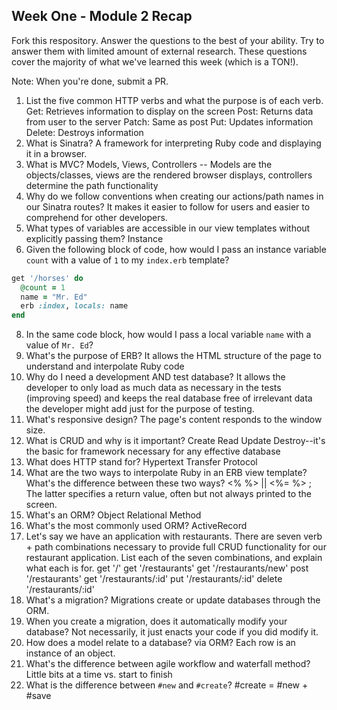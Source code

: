 ## Week One - Module 2 Recap

Fork this respository. Answer the questions to the best of your ability. Try to answer them with limited amount of external research. These questions cover the majority of what we've learned this week (which is a TON!). 

Note: When you're done, submit a PR. 

1. List the five common HTTP verbs and what the purpose is of each verb.
Get: Retrieves information to display on the screen
Post: Returns data from user to the server
Patch: Same as post
Put: Updates information
Delete: Destroys information
2. What is Sinatra? A framework for interpreting Ruby code and displaying it in a browser.
4. What is MVC? Models, Views, Controllers -- Models are the objects/classes, views are the rendered browser displays, controllers determine the path functionality
5. Why do we follow conventions when creating our actions/path names in our Sinatra routes? It makes it easier to follow for users and easier to comprehend for other developers.
6. What types of variables are accessible in our view templates without explicitly passing them? Instance
7. Given the following block of code, how would I pass an instance variable `count` with a value of `1` to my `index.erb` template?
  
  ```ruby
  get '/horses' do
    @count = 1
    name = "Mr. Ed"
    erb :index, locals: name
  end
  ```

8. In the same code block, how would I pass a local variable `name` with a value of `Mr. Ed`?
9. What's the purpose of ERB? It allows the HTML structure of the page to understand and interpolate Ruby code
10. Why do I need a development AND test database? It allows the developer to only load as much data as necessary in the tests (improving speed) and keeps the real database free of irrelevant data the developer might add just for the purpose of testing.
11. What's responsive design? The page's content responds to the window size.
12. What is CRUD and why is it important? Create Read Update Destroy--it's the basic for framework necessary for any effective database
13. What does HTTP stand for? Hypertext Transfer Protocol
14. What are the two ways to interpolate Ruby in an ERB view template? What's the difference between these two ways? <% %> || <%= %> ; The latter specifies a return value, often but not always printed to the screen.
15. What's an ORM? Object Relational Method
16. What's the most commonly used ORM? ActiveRecord
17. Let's say we have an application with restaurants. There are seven verb + path combinations necessary to provide full CRUD functionality for our restaurant application. List each of the seven combinations, and explain what each is for.
get '/'
get '/restaurants'
get '/restaurants/new'
post '/restaurants'
get '/restaurants/:id'
put '/restaurants/:id'
delete '/restaurants/:id'
18. What's a migration? Migrations create or update databases through the ORM.
19. When you create a migration, does it automatically modify your database? Not necessarily, it just enacts your code if you did modify it.
20. How does a model relate to a database? via ORM? Each row is an instance of an object.
21. What's the difference between agile workflow and waterfall method? Little bits at a time vs. start to finish
22. What is the difference between `#new` and `#create`? #create = #new + #save
